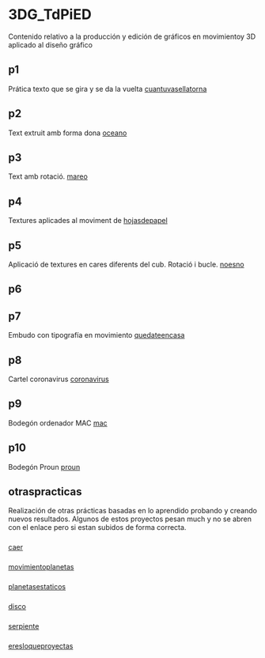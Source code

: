 # 3DG_TdPiED
Contenido relativo a la producción y edición de gráficos en movimientoy 3D aplicado al diseño gráfico

## p1
Prática texto que se gira y se da la vuelta [cuantuvasellatorna](p1.mp4)



## p2
Text extruit amb forma dona [oceano](p2.mp4)


## p3
Text amb rotació. [mareo](p3.mp4)


## p4
Textures aplicades al moviment de [hojasdepapel](p4.mp4)


## p5
Aplicació de textures en cares diferents del cub. Rotació i bucle. [noesno](p5.mp4)


## p6


## p7
Embudo con tipografía en movimiento [quedateencasa](p7.mp4)


## p8
Cartel coronavirus [coronavirus](p8.jpg)

## p9
Bodegón ordenador MAC [mac](p9.jpg)

## p10
Bodegón Proun [proun](p10.jpg)

## otraspracticas
Realización de otras prácticas basadas en lo aprendido probando y creando nuevos resultados. Algunos de estos proyectos pesan much y no se abren con el enlace pero si estan subidos de forma correcta. 
###
[caer](encasa1.mp4)
###
[movimientoplanetas](escenari.mp4)
###
[planetasestaticos](planetas.jpg)
###
[disco](encasa2.mp4)
###
[serpiente](encasa4.mp4)
###
[eresloqueproyectas](cristal.jpg)
###

